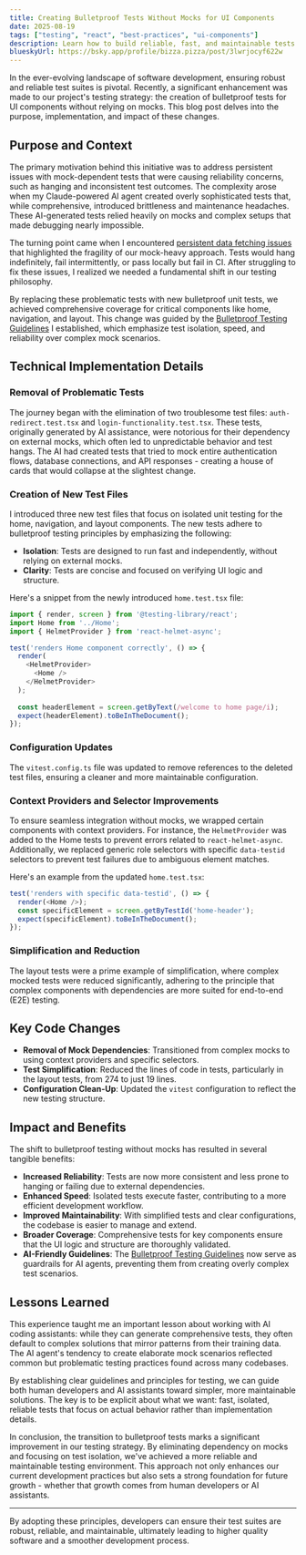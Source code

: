 ```yaml
---
title: Creating Bulletproof Tests Without Mocks for UI Components
date: 2025-08-19
tags: ["testing", "react", "best-practices", "ui-components"]
description: Learn how to build reliable, fast, and maintainable tests for UI components without relying on mocks, improving test suite reliability and developer experience.
blueskyUrl: https://bsky.app/profile/bizza.pizza/post/3lwrjocyf622w
---
```


In the ever-evolving landscape of software development, ensuring robust and reliable test suites is pivotal. Recently, a significant enhancement was made to our project's testing strategy: the creation of bulletproof tests for UI components without relying on mocks. This blog post delves into the purpose, implementation, and impact of these changes.

## Purpose and Context

The primary motivation behind this initiative was to address persistent issues with mock-dependent tests that were causing reliability concerns, such as hanging and inconsistent test outcomes. The complexity arose when my Claude-powered AI agent created overly sophisticated tests that, while comprehensive, introduced brittleness and maintenance headaches. These AI-generated tests relied heavily on mocks and complex setups that made debugging nearly impossible.

The turning point came when I encountered [persistent data fetching issues](https://github.com/bdougie/contributor.info/issues/282) that highlighted the fragility of our mock-heavy approach. Tests would hang indefinitely, fail intermittently, or pass locally but fail in CI. After struggling to fix these issues, I realized we needed a fundamental shift in our testing philosophy.

By replacing these problematic tests with new bulletproof unit tests, we achieved comprehensive coverage for critical components like home, navigation, and layout. This change was guided by the [Bulletproof Testing Guidelines](https://github.com/bdougie/contributor.info/blob/main/docs/testing/BULLETPROOF_TESTING_GUIDELINES.md) I established, which emphasize test isolation, speed, and reliability over complex mock scenarios.

## Technical Implementation Details

### Removal of Problematic Tests

The journey began with the elimination of two troublesome test files: `auth-redirect.test.tsx` and `login-functionality.test.tsx`. These tests, originally generated by AI assistance, were notorious for their dependency on external mocks, which often led to unpredictable behavior and test hangs. The AI had created tests that tried to mock entire authentication flows, database connections, and API responses - creating a house of cards that would collapse at the slightest change.

### Creation of New Test Files

I introduced three new test files that focus on isolated unit testing for the home, navigation, and layout components. The new tests adhere to bulletproof testing principles by emphasizing the following:

- **Isolation**: Tests are designed to run fast and independently, without relying on external mocks.
- **Clarity**: Tests are concise and focused on verifying UI logic and structure.

Here's a snippet from the newly introduced `home.test.tsx` file:

```javascript
import { render, screen } from '@testing-library/react';
import Home from '../Home';
import { HelmetProvider } from 'react-helmet-async';

test('renders Home component correctly', () => {
  render(
    <HelmetProvider>
      <Home />
    </HelmetProvider>
  );
  
  const headerElement = screen.getByText(/welcome to home page/i);
  expect(headerElement).toBeInTheDocument();
});
```

### Configuration Updates

The `vitest.config.ts` file was updated to remove references to the deleted test files, ensuring a cleaner and more maintainable configuration.

### Context Providers and Selector Improvements

To ensure seamless integration without mocks, we wrapped certain components with context providers. For instance, the `HelmetProvider` was added to the Home tests to prevent errors related to `react-helmet-async`. Additionally, we replaced generic role selectors with specific `data-testid` selectors to prevent test failures due to ambiguous element matches.

Here's an example from the updated `home.test.tsx`:

```javascript
test('renders with specific data-testid', () => {
  render(<Home />);
  const specificElement = screen.getByTestId('home-header');
  expect(specificElement).toBeInTheDocument();
});
```

### Simplification and Reduction

The layout tests were a prime example of simplification, where complex mocked tests were reduced significantly, adhering to the principle that complex components with dependencies are more suited for end-to-end (E2E) testing.

## Key Code Changes

- **Removal of Mock Dependencies**: Transitioned from complex mocks to using context providers and specific selectors.
- **Test Simplification**: Reduced the lines of code in tests, particularly in the layout tests, from 274 to just 19 lines.
- **Configuration Clean-Up**: Updated the `vitest` configuration to reflect the new testing structure.

## Impact and Benefits

The shift to bulletproof testing without mocks has resulted in several tangible benefits:

- **Increased Reliability**: Tests are now more consistent and less prone to hanging or failing due to external dependencies.
- **Enhanced Speed**: Isolated tests execute faster, contributing to a more efficient development workflow.
- **Improved Maintainability**: With simplified tests and clear configurations, the codebase is easier to manage and extend.
- **Broader Coverage**: Comprehensive tests for key components ensure that the UI logic and structure are thoroughly validated.
- **AI-Friendly Guidelines**: The [Bulletproof Testing Guidelines](https://github.com/bdougie/contributor.info/blob/main/docs/testing/BULLETPROOF_TESTING_GUIDELINES.md) now serve as guardrails for AI agents, preventing them from creating overly complex test scenarios.

## Lessons Learned

This experience taught me an important lesson about working with AI coding assistants: while they can generate comprehensive tests, they often default to complex solutions that mirror patterns from their training data. The AI agent's tendency to create elaborate mock scenarios reflected common but problematic testing practices found across many codebases.

By establishing clear guidelines and principles for testing, we can guide both human developers and AI assistants toward simpler, more maintainable solutions. The key is to be explicit about what we want: fast, isolated, reliable tests that focus on actual behavior rather than implementation details.

In conclusion, the transition to bulletproof tests marks a significant improvement in our testing strategy. By eliminating dependency on mocks and focusing on test isolation, we've achieved a more reliable and maintainable testing environment. This approach not only enhances our current development practices but also sets a strong foundation for future growth - whether that growth comes from human developers or AI assistants.

---

By adopting these principles, developers can ensure their test suites are robust, reliable, and maintainable, ultimately leading to higher quality software and a smoother development process.